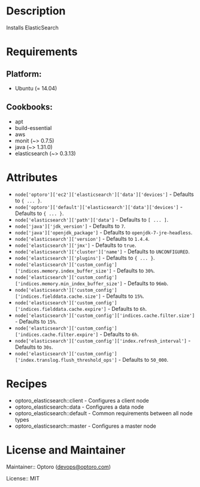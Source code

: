 # Description

Installs ElasticSearch

# Requirements

## Platform:

* Ubuntu (= 14.04)

## Cookbooks:

* apt
* build-essential
* aws
* monit (~> 0.7.5)
* java (~> 1.31.0)
* elasticsearch (~> 0.3.13)

# Attributes

* `node['optoro']['ec2']['elasticsearch']['data']['devices']` -  Defaults to `{ ... }`.
* `node['optoro']['default']['elasticsearch']['data']['devices']` -  Defaults to `{ ... }`.
* `node['elasticsearch']['path']['data']` -  Defaults to `[ ... ]`.
* `node['java']['jdk_version']` -  Defaults to `7`.
* `node['java']['openjdk_package']` -  Defaults to `openjdk-7-jre-headless`.
* `node['elasticsearch']['version']` -  Defaults to `1.4.4`.
* `node['elasticsearch']['jmx']` -  Defaults to `true`.
* `node['elasticsearch']['cluster']['name']` -  Defaults to `UNCONFIGURED`.
* `node['elasticsearch']['plugins']` -  Defaults to `{ ... }`.
* `node['elasticsearch']['custom_config']['indices.memory.index_buffer_size']` -  Defaults to `30%`.
* `node['elasticsearch']['custom_config']['indices.memory.min_index_buffer_size']` -  Defaults to `96mb`.
* `node['elasticsearch']['custom_config']['indices.fielddata.cache.size']` -  Defaults to `15%`.
* `node['elasticsearch']['custom_config']['indices.fielddata.cache.expire']` -  Defaults to `6h`.
* `node['elasticsearch']['custom_config']['indices.cache.filter.size']` -  Defaults to `15%`.
* `node['elasticsearch']['custom_config']['indices.cache.filter.expire']` -  Defaults to `6h`.
* `node['elasticsearch']['custom_config']['index.refresh_interval']` -  Defaults to `30s`.
* `node['elasticsearch']['custom_config']['index.translog.flush_threshold_ops']` -  Defaults to `50_000`.

# Recipes

* optoro_elasticsearch::client - Configures a client node
* optoro_elasticsearch::data - Configures a data node
* optoro_elasticsearch::default - Common requirements between all node types
* optoro_elasticsearch::master - Configures a master node

# License and Maintainer

Maintainer:: Optoro (<devops@optoro.com>)

License:: MIT
